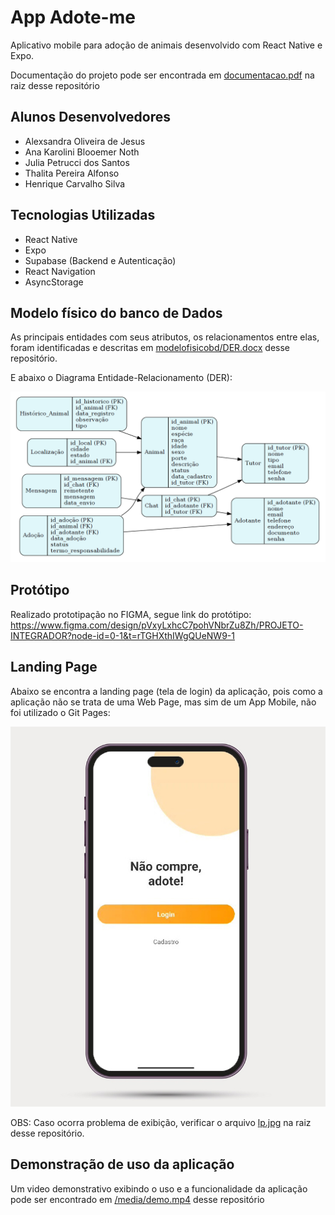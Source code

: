 # App Adote-me

Aplicativo mobile para adoção de animais desenvolvido com React Native e Expo.<br>

Documentação do projeto pode ser encontrada em [documentacao.pdf](./documentacao.pdf) na raiz desse repositório<br>

## Alunos Desenvolvedores

- Alexsandra Oliveira de Jesus
- Ana Karolini Blooemer Noth
- Julia Petrucci dos Santos
- Thalita Pereira Alfonso
- Henrique Carvalho Silva

## Tecnologias Utilizadas

- React Native
- Expo
- Supabase (Backend e Autenticação)
- React Navigation
- AsyncStorage

## Modelo físico do banco de Dados

As principais entidades com seus atributos, os relacionamentos entre elas, foram identificadas e descritas em [modelofisicobd/DER.docx](./modelofisicobd/DER.docx) desse repositório. 

E abaixo o Diagrama Entidade-Relacionamento (DER):

![DER](./modelofisicobd/DER.png)<br>


## Protótipo

Realizado prototipação no FIGMA, segue link do protótipo: https://www.figma.com/design/pVxyLxhcC7pohVNbrZu8Zh/PROJETO-INTEGRADOR?node-id=0-1&t=rTGHXthIWgQUeNW9-1

## Landing Page

Abaixo se encontra a landing page (tela de login) da aplicação, pois como a aplicação não se trata de uma Web Page, mas sim de um App Mobile, não foi utilizado o Git Pages:

![Landing Page](./lp.jpg)<br>

OBS: Caso ocorra problema de exibição, verificar o arquivo [lp.jpg](./lp.jpg) na raiz desse repositório.

## Demonstração de uso da aplicação

Um video demonstrativo exibindo o uso e a funcionalidade da aplicação pode ser encontrado em [/media/demo.mp4](./media/demo.mp4) desse repositório



